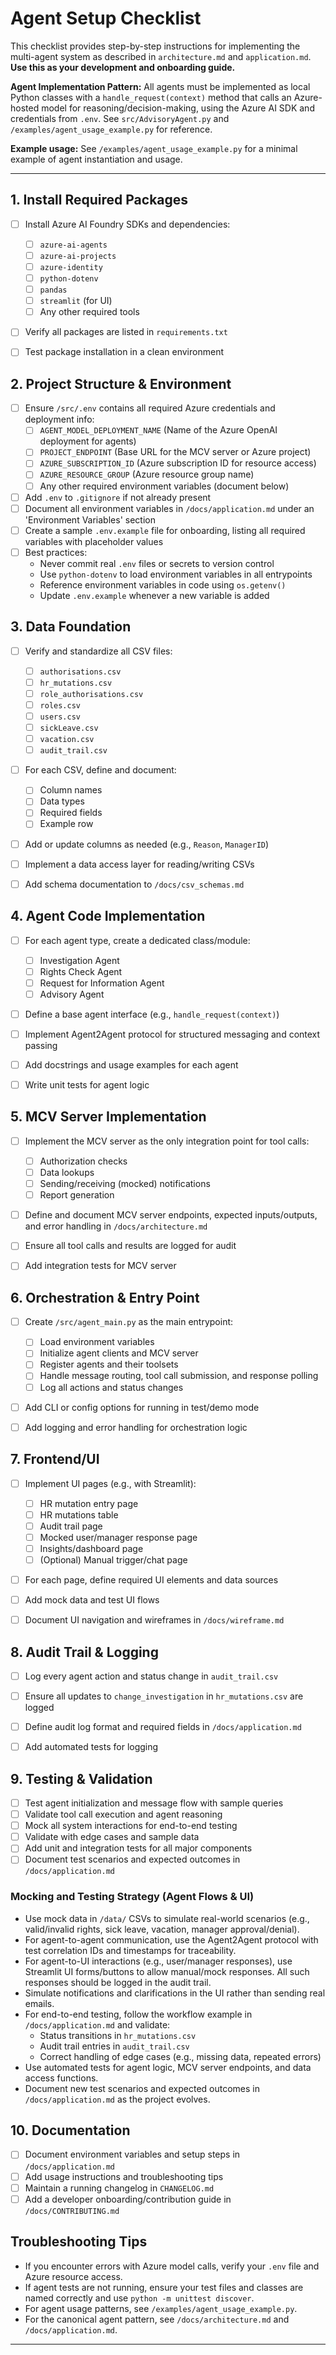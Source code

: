 # Agent Setup Checklist

This checklist provides step-by-step instructions for implementing the multi-agent system as described in `architecture.md` and `application.md`.  
**Use this as your development and onboarding guide.**

**Agent Implementation Pattern:**
All agents must be implemented as local Python classes with a `handle_request(context)` method that calls an Azure-hosted model for reasoning/decision-making, using the Azure AI SDK and credentials from `.env`. See `src/AdvisoryAgent.py` and `/examples/agent_usage_example.py` for reference.

**Example usage:**
See `/examples/agent_usage_example.py` for a minimal example of agent instantiation and usage.

---


## 1. Install Required Packages

- [ ] Install Azure AI Foundry SDKs and dependencies:
    - [ ] `azure-ai-agents`
    - [ ] `azure-ai-projects`
    - [ ] `azure-identity`
    - [ ] `python-dotenv`
    - [ ] `pandas`
    - [ ] `streamlit` (for UI)
    - [ ] Any other required tools
- [ ] Verify all packages are listed in `requirements.txt`
- [ ] Test package installation in a clean environment



## 2. Project Structure & Environment

- [ ] Ensure `/src/.env` contains all required Azure credentials and deployment info:
    - [ ] `AGENT_MODEL_DEPLOYMENT_NAME` (Name of the Azure OpenAI deployment for agents)
    - [ ] `PROJECT_ENDPOINT` (Base URL for the MCV server or Azure project)
    - [ ] `AZURE_SUBSCRIPTION_ID` (Azure subscription ID for resource access)
    - [ ] `AZURE_RESOURCE_GROUP` (Azure resource group name)
    - [ ] Any other required environment variables (document below)
- [ ] Add `.env` to `.gitignore` if not already present
- [ ] Document all environment variables in `/docs/application.md` under an 'Environment Variables' section
- [ ] Create a sample `.env.example` file for onboarding, listing all required variables with placeholder values
- [ ] Best practices:
    - Never commit real `.env` files or secrets to version control
    - Use `python-dotenv` to load environment variables in all entrypoints
    - Reference environment variables in code using `os.getenv()`
    - Update `.env.example` whenever a new variable is added


## 3. Data Foundation

- [ ] Verify and standardize all CSV files:
    - [ ] `authorisations.csv`
    - [ ] `hr_mutations.csv`
    - [ ] `role_authorisations.csv`
    - [ ] `roles.csv`
    - [ ] `users.csv`
    - [ ] `sickLeave.csv`
    - [ ] `vacation.csv`
    - [ ] `audit_trail.csv`
- [ ] For each CSV, define and document:
    - [ ] Column names
    - [ ] Data types
    - [ ] Required fields
    - [ ] Example row
- [ ] Add or update columns as needed (e.g., `Reason`, `ManagerID`)
- [ ] Implement a data access layer for reading/writing CSVs
- [ ] Add schema documentation to `/docs/csv_schemas.md`


## 4. Agent Code Implementation

- [ ] For each agent type, create a dedicated class/module:
    - [ ] Investigation Agent
    - [ ] Rights Check Agent
    - [ ] Request for Information Agent
    - [ ] Advisory Agent
- [ ] Define a base agent interface (e.g., `handle_request(context)`)
- [ ] Implement Agent2Agent protocol for structured messaging and context passing
- [ ] Add docstrings and usage examples for each agent
- [ ] Write unit tests for agent logic


## 5. MCV Server Implementation

- [ ] Implement the MCV server as the only integration point for tool calls:
    - [ ] Authorization checks
    - [ ] Data lookups
    - [ ] Sending/receiving (mocked) notifications
    - [ ] Report generation
- [ ] Define and document MCV server endpoints, expected inputs/outputs, and error handling in `/docs/architecture.md`
- [ ] Ensure all tool calls and results are logged for audit
- [ ] Add integration tests for MCV server


## 6. Orchestration & Entry Point

- [ ] Create `/src/agent_main.py` as the main entrypoint:
    - [ ] Load environment variables
    - [ ] Initialize agent clients and MCV server
    - [ ] Register agents and their toolsets
    - [ ] Handle message routing, tool call submission, and response polling
    - [ ] Log all actions and status changes
- [ ] Add CLI or config options for running in test/demo mode
- [ ] Add logging and error handling for orchestration logic


## 7. Frontend/UI

- [ ] Implement UI pages (e.g., with Streamlit):
    - [ ] HR mutation entry page
    - [ ] HR mutations table
    - [ ] Audit trail page
    - [ ] Mocked user/manager response page
    - [ ] Insights/dashboard page
    - [ ] (Optional) Manual trigger/chat page
- [ ] For each page, define required UI elements and data sources
- [ ] Add mock data and test UI flows
- [ ] Document UI navigation and wireframes in `/docs/wireframe.md`


## 8. Audit Trail & Logging

- [ ] Log every agent action and status change in `audit_trail.csv`
- [ ] Ensure all updates to `change_investigation` in `hr_mutations.csv` are logged
- [ ] Define audit log format and required fields in `/docs/application.md`
- [ ] Add automated tests for logging



## 9. Testing & Validation

- [ ] Test agent initialization and message flow with sample queries
- [ ] Validate tool call execution and agent reasoning
- [ ] Mock all system interactions for end-to-end testing
- [ ] Validate with edge cases and sample data
- [ ] Add unit and integration tests for all major components
- [ ] Document test scenarios and expected outcomes in `/docs/application.md`

### Mocking and Testing Strategy (Agent Flows & UI)

- Use mock data in `/data/` CSVs to simulate real-world scenarios (e.g., valid/invalid rights, sick leave, vacation, manager approval/denial).
- For agent-to-agent communication, use the Agent2Agent protocol with test correlation IDs and timestamps for traceability.
- For agent-to-UI interactions (e.g., user/manager responses), use Streamlit UI forms/buttons to allow manual/mock responses. All such responses should be logged in the audit trail.
- Simulate notifications and clarifications in the UI rather than sending real emails.
- For end-to-end testing, follow the workflow example in `/docs/application.md` and validate:
    - Status transitions in `hr_mutations.csv`
    - Audit trail entries in `audit_trail.csv`
    - Correct handling of edge cases (e.g., missing data, repeated errors)
- Use automated tests for agent logic, MCV server endpoints, and data access functions.
- Document new test scenarios and expected outcomes in `/docs/application.md` as the project evolves.


## 10. Documentation

- [ ] Document environment variables and setup steps in `/docs/application.md`
- [ ] Add usage instructions and troubleshooting tips
- [ ] Maintain a running changelog in `CHANGELOG.md`
- [ ] Add a developer onboarding/contribution guide in `/docs/CONTRIBUTING.md`

## Troubleshooting Tips
- If you encounter errors with Azure model calls, verify your `.env` file and Azure resource access.
- If agent tests are not running, ensure your test files and classes are named correctly and use `python -m unittest discover`.
- For agent usage patterns, see `/examples/agent_usage_example.py`.
- For the canonical agent pattern, see `/docs/architecture.md` and `/docs/application.md`.

---


